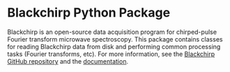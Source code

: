 # Blackchirp Python Package

Blackchirp is an open-source data acquisition program for chirped-pulse Fourier transform microwave spectroscopy. This package contains classes for reading Blackchirp data from disk and performing common processing tasks (Fourier transforms, etc). For more information, see the [Blackchirp GitHub repository](https://github.com/kncrabtree/blackchirp) and the [documentation](https://blackchirp.readthedocs.io/en/latest/).
